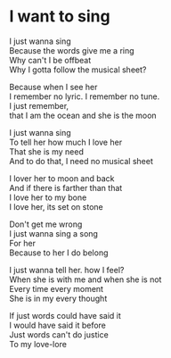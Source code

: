 # I want to sing

I just wanna sing\
Because the words give me a ring\
Why can't I be offbeat\
Why I gotta follow the musical sheet?

Because when I see her\
I remember no lyric. I remember no tune.\
I just remember,\
that I am the ocean and she is the moon

I just wanna sing\
To tell her how much I love her\
That she is my need\
And to do that, I need no musical sheet

I lover her to moon and back\
And if there is farther than that\
I love her to my bone\
I love her, its set on stone

Don't get me wrong\
I just wanna sing a song\
For her\
Because to her I do belong

I just wanna tell her. how I feel?\
When she is with me and when she is not\
Every time every moment\
She is in my every thought

If just words could have said it\
I would have said it before\
Just words can't do justice\
To my love-lore